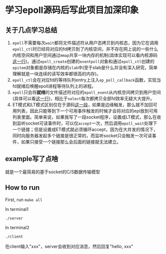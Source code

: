 # 学习epoll源码后写此项目加深印象

## 关于几点学习总结

1. `epoll`不需要每次`wait`都将文件描述符从用户态拷贝到内核态，因为它在调用`epoll_ctl`时已经将对应的fd拷贝到了内核空间，并不存在网上说的一些什么内核空间和用户空间通过`mmap`共享一块内存的机制(具体实现可以看内核源码[这一行](https://code.woboq.org/linux/linux/fs/eventpoll.c.html#2012))。通过`epoll_create`创建的`eventpoll`对象和通过`epoll_ctl`创建的`epitem`对象都是存储在内核的`slab`中(至于slab是什么并没有深入研究，简单理解就是一块连续的读写效率都很高的内存)。
1. `epoll_ctl`会在对应fd的等待队列entry上注入`ep_poll_callback`函数，实现当fd就绪后唤醒epoll进程等待队列上的进程。
1. `epoll`只会将**就绪**的文件描述符对应的`epoll_event`从内核空间拷贝到用户空间(具体可以看[这一行](https://code.woboq.org/linux/linux/fs/eventpoll.c.html#1665))，相比于`select`每次都拷贝全部fd效率无疑大大提升。
1. ET模式和LT模式区别仅在于源码[这一段](https://code.woboq.org/linux/linux/fs/eventpoll.c.html#1677)，如果是边缘触发，那么就不加回可用列表，因此只能等到下一个可用事件触发的时候才会将对应的epi放到可用列表里面。简单来说，如果我写了一段socket程序，设置成LT模式，那么在收到监听socket可读事件时，可以仅`accept`一次，然后调用`epoll_wait`处理下一个链接；但是设置成ET模式就必须循环accept，因为在大并发的情况下，同时向服务器发起多个链接是很正常的，而监听socket只会触发一次可读事件，如果只接受一个链接那么会后面的链接就无法建立。


## example写了点啥

就是一个最简易的基于socket的C/S数据传输模型

## How to run

First, run `make all`

In terminal1

```shell
./server
```

In terminal2

```shell
./client
```

在client输入"xxx"，server会收到对应消息，然后回复"hello, xxx"

